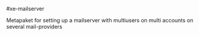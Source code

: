 #xe-mailserver

Metapaket for setting up a mailserver with multiusers on multi accounts on several mail-providers
